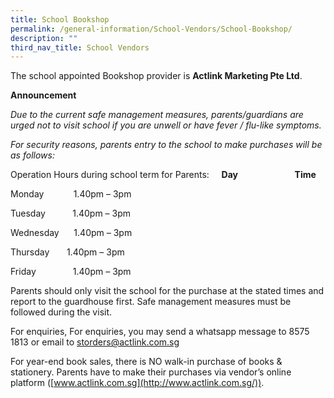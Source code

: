```yaml
---
title: School Bookshop
permalink: /general-information/School-Vendors/School-Bookshop/
description: ""
third_nav_title: School Vendors
---
```

The school appointed Bookshop provider is **Actlink Marketing Pte Ltd**.  

  

**Announcement**

_Due to the current safe management measures, parents/guardians are urged not to visit school if you are unwell or have fever / flu-like symptoms._ 

_For security reasons, parents entry to the school to make purchases will be as follows:_ 


Operation Hours during school term for Parents:    
**Day**                       **Time**

Monday            1.40pm – 3pm 

Tuesday           1.40pm – 3pm 

Wednesday      1.40pm – 3pm 

Thursday          1.40pm – 3pm 

Friday               1.40pm – 3pm 

  

Parents should only visit the school for the purchase at the stated times and report to the guardhouse first. Safe management measures must be followed during the visit. 

For enquiries, For enquiries, you may send a whatsapp message to 8575 1813 or email to storders@actlink.com.sg

For year-end book sales, there is NO walk-in purchase of books & stationery. Parents have to make their purchases via vendor’s online platform ([www.actlink.com.sg](http://www.actlink.com.sg/)).